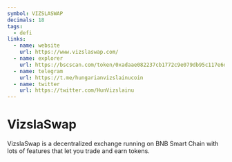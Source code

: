 ```yaml
---
symbol: VIZSLASWAP
decimals: 18
tags:
  - defi
links:
  - name: website
    url: https://www.vizslaswap.com/
  - name: explorer
    url: https://bscscan.com/token/0xadaae082237cb1772c9e079db95c117e6dd0c5af
  - name: telegram
    url: https://t.me/hungarianvizslainucoin
  - name: twitter
    url: https://twitter.com/HunVizslainu
---
```


# VizslaSwap

VizslaSwap is a decentralized exchange running on BNB Smart Chain with lots of features that let you trade and earn tokens.
